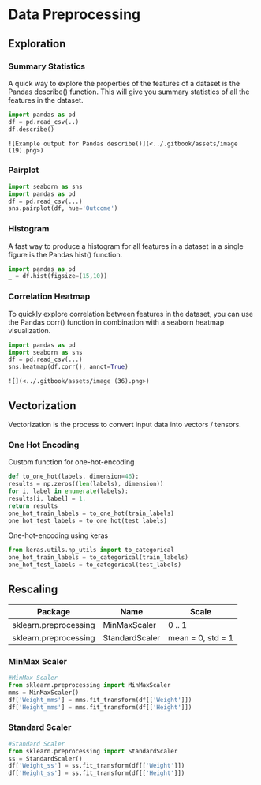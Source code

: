 # Data Preprocessing

## Exploration

### Summary Statistics

A quick way to explore the properties of the features of a dataset is the Pandas describe() function. This will give you summary statistics of all the features in the dataset.

```python
import pandas as pd
df = pd.read_csv(..)
df.describe()
```

```![Example output for Pandas describe()](<../.gitbook/assets/image (19).png>)```
### Pairplot

```python
import seaborn as sns
import pandas as pd
df = pd.read_csv(...)
sns.pairplot(df, hue='Outcome')
```

### Histogram

A fast way to produce a histogram for all features in a dataset in a single figure is the Pandas hist() function.

```python
import pandas as pd
_ = df.hist(figsize=(15,10))
```

### Correlation Heatmap

To quickly explore correlation between features in the dataset, you can use the Pandas corr() function in combination with a seaborn heatmap visualization.&#x20;

```python
import pandas as pd
import seaborn as sns
df = pd.read_csv(...)
sns.heatmap(df.corr(), annot=True)
```

```![](<../.gitbook/assets/image (36).png>)```
## Vectorization

Vectorization is the process to convert input data into vectors / tensors.&#x20;

### One Hot Encoding

Custom function for one-hot-encoding

```python
def to_one_hot(labels, dimension=46):
results = np.zeros((len(labels), dimension))
for i, label in enumerate(labels):
results[i, label] = 1.
return results
one_hot_train_labels = to_one_hot(train_labels)
one_hot_test_labels = to_one_hot(test_labels)
```

One-hot-encoding using keras&#x20;

```python
from keras.utils.np_utils import to_categorical
one_hot_train_labels = to_categorical(train_labels)
one_hot_test_labels = to_categorical(test_labels)
```

## Rescaling

| Package               | Name           | Scale             |
| --------------------- | -------------- | ----------------- |
| sklearn.preprocessing | MinMaxScaler   | 0 .. 1            |
| sklearn.preprocessing | StandardScaler | mean = 0, std = 1 |

### MinMax Scaler

```python
#MinMax Scaler
from sklearn.preprocessing import MinMaxScaler
mms = MinMaxScaler()
df['Weight_mms'] = mms.fit_transform(df[['Weight']])
df['Height_mms'] = mms.fit_transform(df[['Height']])
```

### Standard Scaler

```python
#Standard Scaler
from sklearn.preprocessing import StandardScaler
ss = StandardScaler()
df['Weight_ss'] = ss.fit_transform(df[['Weight']])
df['Height_ss'] = ss.fit_transform(df[['Height']])
```
